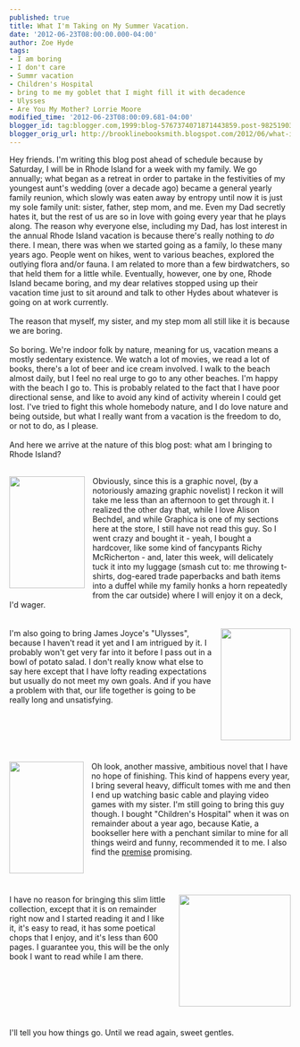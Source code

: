 ```yaml
---
published: true
title: What I'm Taking on My Summer Vacation.
date: '2012-06-23T08:00:00.000-04:00'
author: Zoe Hyde
tags:
- I am boring
- I don't care
- Summr vacation
- Children's Hospital
- bring to me my goblet that I might fill it with decadence
- Ulysses
- Are You My Mother? Lorrie Moore
modified_time: '2012-06-23T08:00:09.681-04:00'
blogger_id: tag:blogger.com,1999:blog-5767374071871443859.post-982519036643371258
blogger_orig_url: http://brooklinebooksmith.blogspot.com/2012/06/what-im-taking-on-my-summer-vacation.html
---
```


Hey friends. I'm writing this blog post ahead of schedule because by Saturday, I will be in Rhode Island for a week with my family. We go annually; what began as a retreat in order to partake in the festivities of my youngest aunt's&nbsp;wedding (over a decade ago) became a general yearly family reunion, which slowly was eaten away by entropy until now it is just my sole family unit: sister, father, step mom, and me. Even my Dad secretly hates it, but the rest of us are so in love with going every year that he plays along. The reason why everyone else, including my Dad, has lost interest in the annual Rhode Island vacation is because there's really nothing to <em>do</em> there. I mean, there was when we started going as a family, lo these many years ago. People went on hikes, went to various beaches, explored the outlying flora and/or fauna. I am related to more than a few birdwatchers, so that held them for a little while. Eventually, however, one by one, Rhode Island became boring, and my dear relatives stopped using up&nbsp;their vacation time just to sit around and talk to other Hydes about whatever is going on at work currently. <br /><br />The reason that myself, my sister, and my step mom all still like it is because we are boring.<br /><br />So boring. We're indoor folk by nature, meaning for us, vacation means a mostly sedentary existence. We watch a lot of movies, we read a lot of books, there's a lot of beer and ice cream involved. I walk to the beach almost daily, but I feel no real urge to go to any other beaches. I'm happy with the beach I go to. This is probably related to the fact that I have poor directional sense, and like to avoid any kind of activity wherein I could get lost. I've tried to fight this whole homebody nature, and I do love nature and being outside, but what I really want from a vacation is the freedom to do, or not to do, as I please. <br /><br />And here we arrive at the nature of this blog post: what am I bringing to Rhode Island?<br /><br /><div class="separator" style="clear: both; text-align: center;"><a href="http://img2-1.timeinc.net/ew/i/2012/04/25/are-you-my-mother-review_320.jpg" imageanchor="1" style="clear: left; cssfloat: left; float: left; margin-bottom: 1em; margin-right: 1em;"><img border="0" height="200" rca="true" src="http://img2-1.timeinc.net/ew/i/2012/04/25/are-you-my-mother-review_320.jpg" width="135" /></a></div>Obviously, since this is a graphic novel, (by a notoriously amazing graphic novelist) I reckon it will take me less than an afternoon to get through it. I realized the other day that, while I love Alison Bechdel, and while Graphica is one of my sections here at the store, I still have not read this guy. So I went crazy and bought it - yeah, I bought a hardcover, like some kind of fancypants Richy McRicherton - and, later this week, will delicately tuck it into my luggage (smash cut to: me throwing t-shirts, dog-eared trade paperbacks and bath items into a duffel while my family honks a horn repeatedly from the car outside) where I will enjoy it on a deck, I'd wager. <br /><br /><br /><div align="left" class="separator" style="clear: both; text-align: center;"><a href="http://anzlitlovers.files.wordpress.com/2009/11/ulysses2.jpg" imageanchor="1" style="clear: right; cssfloat: right; float: right; margin-bottom: 1em; margin-left: 1em;"><img border="0" height="200" rca="true" src="http://anzlitlovers.files.wordpress.com/2009/11/ulysses2.jpg" width="125" /></a></div><div style="text-align: left;">﻿I'm also going to bring James Joyce's "Ulysses", because I haven't read it yet and I am intrigued by it. I probably won't get very far into it before I pass out in a bowl of potato salad. I don't really know what else to say here except that I have lofty reading expectations but usually do not meet my own goals. And if you have a problem with that, our life together is going to be really long and unsatisfying. </div><div style="text-align: left;"><br /></div><div style="text-align: left;"><br /></div><div style="text-align: left;"><br /></div><div style="text-align: left;"><br /></div><div style="text-align: left;"><br /></div><div style="text-align: left;"><br /></div><div class="separator" style="clear: both; text-align: center;"><a href="http://upload.wikimedia.org/wikipedia/en/9/93/Childrenshospital.jpg" imageanchor="1" style="clear: left; cssfloat: left; float: left; margin-bottom: 1em; margin-right: 1em;"><img border="0" height="200" rca="true" src="http://upload.wikimedia.org/wikipedia/en/9/93/Childrenshospital.jpg" width="133" /></a></div><div style="text-align: left;">Oh look, another massive, ambitious novel that I have no hope of finishing. This kind of happens every year, I bring several heavy, difficult tomes with me and then I end up watching basic cable and playing video games with my sister. I'm still going to bring this guy though. I bought "Children's Hospital" when it was on remainder&nbsp;about a year ago, because Katie, a bookseller here with a penchant similar to mine for all things weird and funny, recommended it to me. I also find the <a href="http://en.wikipedia.org/wiki/The_Children's_Hospital" target="_blank">premise</a> promising.</div><div style="text-align: left;"><br /></div><div style="text-align: left;"><br /></div><div style="text-align: left;"><br /></div><div style="text-align: left;"><br /></div><div class="separator" style="clear: both; text-align: center;"><a href="http://ecx.images-amazon.com/images/I/41-ZE9bc9bL._SL500_AA300_.jpg" imageanchor="1" style="clear: right; cssfloat: right; float: right; margin-bottom: 1em; margin-left: 1em;"><img border="0" height="200" rca="true" src="http://ecx.images-amazon.com/images/I/41-ZE9bc9bL._SL500_AA300_.jpg" width="200" /></a></div><div style="text-align: left;">I have no reason for bringing this slim little collection, except that it is on remainder right now and I started reading it and I like it, it's easy to read, it has some poetical chops that I enjoy, and it's less than 600 pages. I guarantee you, this will be the only book I want to read while I am there. </div><div style="text-align: left;"><br /></div><div style="text-align: left;"><br /></div><div style="text-align: left;"><br /></div><div style="text-align: left;"><br /></div><div style="text-align: left;"><br /></div><div style="text-align: left;"><br /></div><div style="text-align: left;"><br /></div><div style="text-align: left;">I'll tell you how things go. Until we read again, sweet gentles.</div>